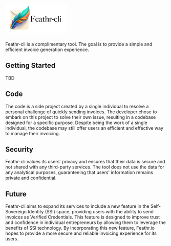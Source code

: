 # [<img src="./feathr-logo.png" height="90"/>](https://github.com/idestis/feathr-cli)

Feathr-cli is a complimentary tool. The goal is to provide a simple and efficient invoice generation experience.

## Getting Started

TBD

## Code

The code is a side project created by a single individual to resolve a personal challenge of quickly sending invoices. The developer chose to embark on this project to solve their own issue, resulting in a codebase designed for a specific purpose. Despite being the work of a single individual, the codebase may still offer users an efficient and effective way to manage their invoicing.

## Security

Feathr-cli values its users' privacy and ensures that their data is secure and not shared with any third-party services.
The tool does not use the data for any analytical purposes, guaranteeing that users' information remains private and confidential.

## Future

Feathr-cli aims to expand its services to include a new feature in the Self-Sovereign Identity (SSI) space, providing users with the ability to send invoices as Verified Credentials. This feature is designed to improve trust and confidence in individual entrepreneurs by allowing them to leverage the benefits of SSI technology. By incorporating this new feature, Feathr.io hopes to provide a more secure and reliable invoicing experience for its users.
